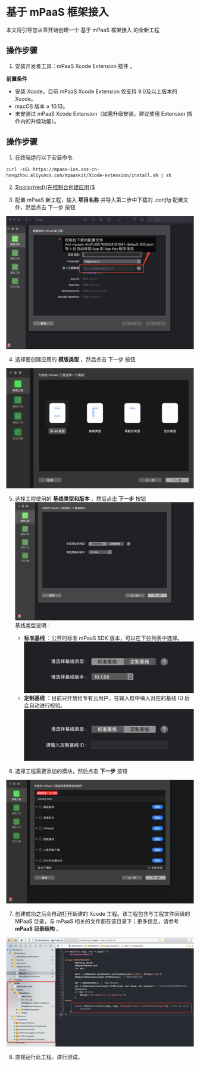 # 基于 mPaaS 框架接入

本文将引导您从零开始创建一个 基于 mPaaS 框架接入 的全新工程

## 操作步骤

1. 安装开发者工具：mPaaS Xcode Extension 插件 。

**前置条件** 
- 安装 Xcode。目前 mPaaS Xcode Extension 仅支持 9.0及以上版本的 Xcode。
- macOS 版本 ≥ 10.13。
- 未安装过 mPaaS Xcode Extension（如需升级安装，建议使用 Extension 插件内的升级功能）。

## 操作步骤

1. 在终端运行以下安装命令.

```shell
curl -sSL https://mpaas-ios.oss-cn-hangzhou.aliyuncs.com/mpaaskit/Xcode-extension/install.sh | sh
```
2. [$\color{red}{在控制台创建应用}$](https://gitee.com/ylyk/technology-share/blob/master/mPaas/accessWay.md)

3. 配置 mPaaS 新工程，输入  **项目名称**  并导入第二步中下载的  _.config_  配置文件，然后点击 下一步 按钮

![输入图片说明](../images/1650598228821.jpg)

4. 选择要创建应用的  **模版类型** ，然后点击 下一步 按钮

![输入图片说明](../images/3%20%E9%80%89%E6%8B%A9%E6%A8%A1%E6%9D%BF%E7%B1%BB%E5%9E%8B.png)

5. 选择工程使用的  **基线类型和版本** ，然后点击  **下一步**  按钮
![输入图片说明](../images/4%20%E9%80%89%E6%8B%A9%E5%9F%BA%E7%BA%BF%E7%B1%BB%E5%9E%8B%E5%92%8C%E7%89%88%E6%9C%AC.png)
基线类型说明：
     -  **标准基线** ：公开的标准 mPaaS SDK 版本，可以在下拉列表中选择。
![输入图片说明](../images/%E6%A0%87%E5%87%86%E5%9F%BA%E7%BA%BF.png)
     -  **定制基线** ：目前只开放给专有云用户，在输入框中填入对应的基线 ID 后会自动进行校验。
![输入图片说明](../images/%E5%AE%9A%E5%88%B6%E5%9F%BA%E7%BA%BF-%E8%BE%93%E5%85%A5.png)

6. 选择工程需要添加的模块，然后点击  **下一步**  按钮

![输入图片说明](../images/5%20%E6%B7%BB%E5%8A%A0%E6%A8%A1%E5%9D%97.png)

7. 创建成功之后会自动打开新建的 Xcode 工程。该工程包含与工程文件同级的 MPaaS 目录，与 mPaaS 相关的文件都在该目录下；更多信息，请参考  **mPaaS 目录结构** 。

![输入图片说明](../images/B0413CD4-A973-4E75-AE61-AEE08F327416.png)

8. 直接运行此工程，进行测试。

